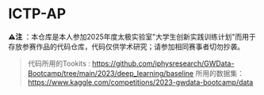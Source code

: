 # ICTP-AP

**⚠️注** ：本仓库是本人参加2025年度太极实验室"大学生创新实践训练计划"而用于存放参赛作品的代码仓库，代码仅供学术研究；请参加相同赛事者切勿抄袭。
> 代码所用的Tookits : https://github.com/iphysresearch/GWData-Bootcamp/tree/main/2023/deep_learning/baseline
> 所用的数据集：https://www.kaggle.com/competitions/2023-gwdata-bootcamp/data
